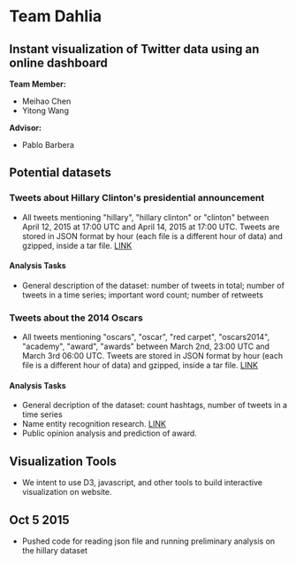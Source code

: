 # Team Dahlia 
## Instant visualization of Twitter data using an online dashboard

**Team Member:**

* Meihao Chen
* Yitong Wang

**Advisor:**
* Pablo Barbera


## Potential datasets

### Tweets about Hillary Clinton's presidential announcement

- All tweets mentioning "hillary", "hillary clinton" or "clinton" between April 12, 2015 at 17:00 UTC and April 14, 2015 at 17:00 UTC. Tweets are stored in JSON format by hour (each file is a different hour of data) and gzipped, inside a tar file. [LINK](https://s3.amazonaws.com/smappdata/hillary.tar)
#### Analysis Tasks

- General description of the dataset: number of tweets in total; number of tweets in a time series; important word count; number of retweets

### Tweets about the 2014 Oscars

- All tweets mentioning "oscars", "oscar", "red carpet", "oscars2014", "academy", "award", "awards" between March 2nd, 23:00 UTC and March 3rd 06:00 UTC. Tweets are stored in JSON format by hour (each file is a different hour of data) and gzipped, inside a tar file. [LINK](https://s3.amazonaws.com/smappdata/oscars.tar)

#### Analysis Tasks

- General decription of the dataset: count hashtags, number of tweets in a time series
- Name entity recognition research. [LINK](http://www.sciencedirect.com/science/article/pii/S0004370212000276)
- Public opinion analysis and prediction of award.

## Visualization Tools

- We intent to use D3, javascript, and other tools to build interactive visualization on website.

## Oct 5 2015
- Pushed code for reading json file and running preliminary analysis on the hillary dataset

